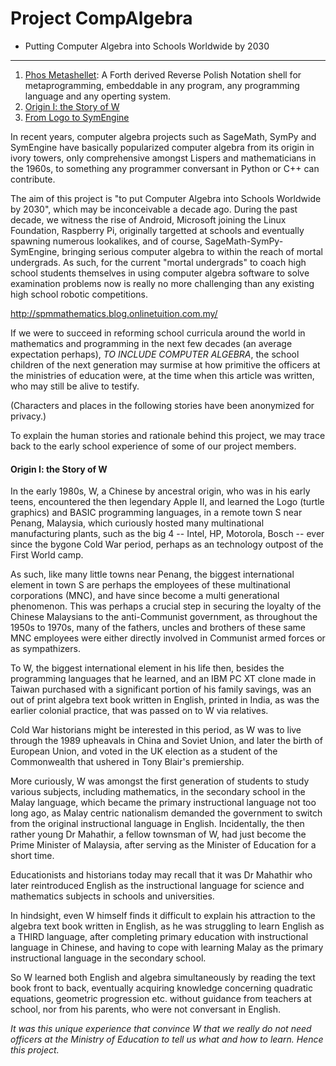 # Project CompAlgebra
- Putting Computer Algebra into Schools Worldwide by 2030

<hr>

1. [Phos Metashellet](https://github.com/udexon/Metashellet): A Forth derived Reverse Polish Notation shell for metaprogramming, embeddable in any program, any programming language and any operting system.
2. [Origin I: the Story of W](https://github.com/udexon/CompAlgebra#origin-i-the-story-of-w)
3. [From Logo to SymEngine](https://github.com/udexon/CompAlgebra/blob/master/Logo_to_SymEngine.md)

In recent years, computer algebra projects such as SageMath, SymPy and SymEngine have basically popularized computer algebra from its origin in ivory towers, only comprehensive amongst Lispers and mathematicians in the 1960s, to something any programmer conversant in Python or C++ can contribute.

The aim of this project is "to put Computer Algebra into Schools Worldwide by 2030", which may be inconceivable a decade ago. During the past decade, we witness the rise of Android, Microsoft joining the Linux Foundation, Raspberry Pi, originally targetted at schools and eventually spawning numerous lookalikes, and of course, SageMath-SymPy-SymEngine, bringing serious computer algebra to within the reach of mortal undergrads. As such, for the current "mortal undergrads" to coach high school students themselves in using computer algebra software to solve examination problems now is really no more challenging than any existing high school robotic competitions.

http://spmmathematics.blog.onlinetuition.com.my/

If we were to succeed in reforming school curricula around the world in mathematics and programming in the next few decades (an average expectation perhaps), _TO INCLUDE COMPUTER ALGEBRA_, the school children of the next generation may surmise at how primitive the officers at the ministries of education were, at the time when this article was written, who may still be alive to testify.

(Characters and places in the following stories have been anonymized for privacy.)

To explain the human stories and rationale behind this project, we may trace back to the early school experience of some of our project members.


#### Origin I: the Story of W

In the early 1980s, W, a Chinese by ancestral origin, who was in his early teens, encountered the then legendary Apple II, and learned the Logo (turtle graphics) and BASIC programming languages, in a remote town S near Penang, Malaysia, which curiously hosted many multinational manufacturing plants, such as the big 4 -- Intel, HP, Motorola,  Bosch -- ever since the bygone Cold War period, perhaps as an technology outpost of the First World camp.

As such, like many little towns near Penang, the biggest international element in town S are perhaps the employees of these multinational corporations (MNC), and have since become a multi generational phenomenon. This was perhaps a crucial step in securing the loyalty of the Chinese Malaysians to the anti-Communist government, as throughout the 1950s to 1970s, many of the fathers, uncles and brothers of these same MNC employees were either directly involved in Communist armed forces or as sympathizers.

To W, the biggest international element in his life then, besides the programming languages that he learned, and an IBM PC XT clone made in Taiwan purchased with a significant portion of his family savings, was an out of print algebra text book written in English, printed in India, as was the earlier colonial practice, that was passed on to W via relatives.

Cold War historians might be interested in this period, as W was to live through the 1989 upheavals in China and Soviet Union, and later the birth of European Union, and voted in the UK election as a student of the Commonwealth that ushered in Tony Blair's premiership.

More curiously, W was amongst the first generation of students to study various subjects, including mathematics, in the secondary school in the Malay language, which became the primary instructional language not too long ago, as Malay centric nationalism demanded the government to switch from the original instructional language in English. Incidentally, the then rather young Dr Mahathir, a fellow townsman of W, had just become the Prime Minister of Malaysia, after serving as the Minister of Education for a short time.

Educationists and historians today may recall that it was Dr Mahathir who later reintroduced English as the instructional language for science and mathematics subjects in schools and universities.

In hindsight, even W himself finds it difficult to explain his attraction to the algebra text book written in English, as he was struggling to learn English as a THIRD language, after completing primary education with instructional language in Chinese, and having to cope with learning Malay as the primary instructional language in the secondary school.

So W learned both English and algebra simultaneously by reading the text book front to back, eventually acquiring knowledge concerning quadratic equations, geometric progression etc. without guidance from teachers at school, nor from his parents, who were not conversant in English.

_It was this unique experience that convince W that we really do not need officers at the Ministry of Education to tell us what and how to learn. Hence this project._
